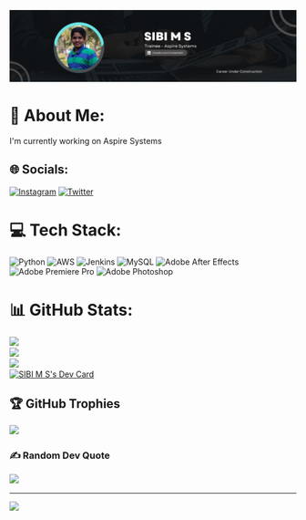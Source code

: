 ![Banner](assest/GitHub.png)

# 💫 About Me:
I'm currently working on Aspire Systems


## 🌐 Socials:
[![Instagram](https://img.shields.io/badge/Instagram-%23E4405F.svg?logo=Instagram&logoColor=white)](https://instagram.com/isthatsibi) [![Twitter](https://img.shields.io/badge/Twitter-%231DA1F2.svg?logo=Twitter&logoColor=white)](https://twitter.com/sibi_senthil) 

# 💻 Tech Stack:
![Python](https://img.shields.io/badge/python-3670A0?style=for-the-badge&logo=python&logoColor=ffdd54) ![AWS](https://img.shields.io/badge/AWS-%23FF9900.svg?style=for-the-badge&logo=amazon-aws&logoColor=white) ![Jenkins](https://img.shields.io/badge/jenkins-%232C5263.svg?style=for-the-badge&logo=jenkins&logoColor=white) ![MySQL](https://img.shields.io/badge/mysql-%2300f.svg?style=for-the-badge&logo=mysql&logoColor=white) ![Adobe After Effects](https://img.shields.io/badge/Adobe%20After%20Effects-9999FF.svg?style=for-the-badge&logo=Adobe%20After%20Effects&logoColor=white) ![Adobe Premiere Pro](https://img.shields.io/badge/Adobe%20Premiere%20Pro-9999FF.svg?style=for-the-badge&logo=Adobe%20Premiere%20Pro&logoColor=white) ![Adobe Photoshop](https://img.shields.io/badge/adobephotoshop-%2331A8FF.svg?style=for-the-badge&logo=adobephotoshop&logoColor=white)

# 📊 GitHub Stats:
![](https://github-readme-stats.vercel.app/api?username=sibims&theme=dark&hide_border=false&include_all_commits=false&count_private=false)<br/>
![](https://github-readme-streak-stats.herokuapp.com/?user=sibims&theme=dark&hide_border=false)<br/>
![](https://github-readme-stats.vercel.app/api/top-langs/?username=sibims&theme=dark&hide_border=false&include_all_commits=false&count_private=false&layout=compact)<br/>
<a href="https://app.daily.dev/sibims07"><img src="https://api.daily.dev/devcards/v2/CoDz44tULWkgHt9OBerMw.png?r=ju6&type=default" width="356" alt="SIBI M S's Dev Card"/></a>

## 🏆 GitHub Trophies
![](https://github-profile-trophy.vercel.app/?username=sibims&theme=radical&no-frame=false&no-bg=true&margin-w=4)

### ✍️ Random Dev Quote
![](https://quotes-github-readme.vercel.app/api?type=horizontal&theme=radical)

---
[![](https://visitcount.itsvg.in/api?id=sibims&icon=0&color=0)](https://visitcount.itsvg.in)

<!-- Currently Unavailable -->
